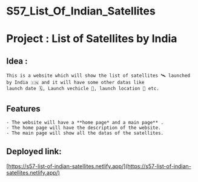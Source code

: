 # S57_List_Of_Indian_Satellites

# Project : List of Satellites by India

## Idea :
    This is a website which will show the list of satellites 🛰️ launched by India 🇮🇳 and it will have some other datas like 
    launch date 🗓️, Launch vechicle 🚀, launch location 📍 etc. 

## Features 
    - The website will have a **home page* and a main page** .
    - The home page will have the description of the website.
    - The main page will show all the datas of the satellites.

## Deployed link:  
[https://s57-list-of-indian-satellites.netlify.app/](https://s57-list-of-indian-satellites.netlify.app/)
